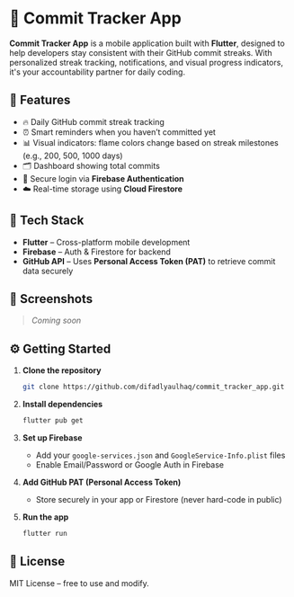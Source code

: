 
# 📌 Commit Tracker App

**Commit Tracker App** is a mobile application built with **Flutter**, designed to help developers stay consistent with their GitHub commit streaks. With personalized streak tracking, notifications, and visual progress indicators, it's your accountability partner for daily coding.

## 🚀 Features

* 🔥 Daily GitHub commit streak tracking
* ⏰ Smart reminders when you haven’t committed yet
* 📊 Visual indicators: flame colors change based on streak milestones (e.g., 200, 500, 1000 days)
* 🗂️ Dashboard showing total commits
* 🔐 Secure login via **Firebase Authentication**
* ☁️ Real-time storage using **Cloud Firestore**

## 🧰 Tech Stack

* **Flutter** – Cross-platform mobile development
* **Firebase** – Auth & Firestore for backend
* **GitHub API** – Uses **Personal Access Token (PAT)** to retrieve commit data securely

## 📸 Screenshots

> *Coming soon*

## ⚙️ Getting Started

1. **Clone the repository**

   ```bash
   git clone https://github.com/difadlyaulhaq/commit_tracker_app.git
   ```

2. **Install dependencies**

   ```bash
   flutter pub get
   ```

3. **Set up Firebase**

   * Add your `google-services.json` and `GoogleService-Info.plist` files
   * Enable Email/Password or Google Auth in Firebase

4. **Add GitHub PAT (Personal Access Token)**

   * Store securely in your app or Firestore (never hard-code in public)

5. **Run the app**

   ```bash
   flutter run
   ```

## 📄 License

MIT License – free to use and modify.

